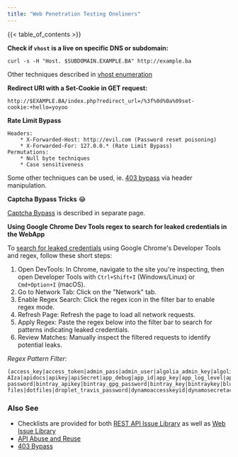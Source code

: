 ```yaml
---
title: "Web Penetration Testing Oneliners"
---
```


{{< table_of_contents >}}

**Check if `vhost` is a live on specific DNS or subdomain:**

```
curl -s -H "Host. $SUBDOMAIN.EXAMPLE.BA" http://example.ba
```

Other techniques described in [vhost enumeration](/vhost-enumeration)

**Redirect URI with a Set-Cookie in GET request:**

```
http://$EXAMPLE.BA/index.php?redirect_url=/%3f%0d%0a%09set-cookie:+hello=yoyoo
```

**Rate Limit Bypass**

```
Headers:
    * X-Forwarded-Host: http://evil.com (Password reset poisoning)
    * X-Forwarded-For: 127.0.0.* (Rate Limit Bypass)
Permutations:
    * Null byte techniques
    * Case sensitiveness
```

Some other techniques can be used, ie. [403 bypass](/bypass-403-nginx) via header manipulation.

**Captcha Bypass Tricks** :joy:

[Captcha Bypass](/captcha-bypass-tricks) is described in separate page.

**Using Google Chrome Dev Tools regex to search for leaked credentials in the WebApp**

To [search for leaked credentials](https://github.com/h4x0r-dz/Leaked-Credentials) using Google Chrome's Developer Tools and regex, follow these short steps:

1. Open DevTools: In Chrome, navigate to the site you're inspecting, then open Developer Tools with `Ctrl+Shift+I` (Windows/Linux) or `Cmd+Option+I` (macOS).
2. Go to Network Tab: Click on the "Network" tab.
3. Enable Regex Search: Click the regex icon in the filter bar to enable regex mode.
4. Refresh Page: Refresh the page to load all network requests.
5. Apply Regex: Paste the regex below into the filter bar to search for patterns indicating leaked credentials.
6. Review Matches: Manually inspect the filtered requests to identify potential leaks.

*Regex Pattern Filter:*

```
(access_key|access_token|admin_pass|admin_user|algolia_admin_key|algolia_api_key|alias_pass|alicloud_access_key|amazon_secret_access_key|amazonaws|ansible_vault_password|aos_key|api_key|api_key_secret|api_key_sid|api_secret|api.googlemaps AIza|apidocs|apikey|apiSecret|app_debug|app_id|app_key|app_log_level|app_secret|appkey|appkeysecret|application_key|appsecret|appspot|auth_token|authorizationToken|authsecret|aws_access|aws_access_key_id|aws_bucket|aws_key|aws_secret|aws_secret_key|aws_token|AWSSecretKey|b2_app_key|bashrc password|bintray_apikey|bintray_gpg_password|bintray_key|bintraykey|bluemix_api_key|bluemix_pass|browserstack_access_key|bucket_password|bucketeer_aws_access_key_id|bucketeer_aws_secret_access_key|built_branch_deploy_key|bx_password|cache_driver|cache_s3_secret_key|cattle_access_key|cattle_secret_key|certificate_password|ci_deploy_password|client_secret|client_zpk_secret_key|clojars_password|cloud_api_key|cloud_watch_aws_access_key|cloudant_password|cloudflare_api_key|cloudflare_auth_key|cloudinary_api_secret|cloudinary_name|codecov_token|config|conn.login|connectionstring|consumer_key|consumer_secret|credentials|cypress_record_key|database_password|database_schema_test|datadog_api_key|datadog_app_key|db_password|db_server|db_username|dbpasswd|dbpassword|dbuser|deploy_password|digitalocean_ssh_key_body|digitalocean_ssh_key_ids|docker_hub_password|docker_key|docker_pass|docker_passwd|docker_password|apikey|dockerhub_password|dockerhubpassword|dot-files|dotfiles|droplet_travis_password|dynamoaccesskeyid|dynamosecretaccesskey|elastica_host|elastica_port|elasticsearch_password|encryption_key|encryption_password|heroku_api_key|sonatype_password|awssecretkey)
```

### Also See

* Checklists are provided for both [REST API Issue Library](/api-penetration-test-checklist) as well as [Web Issue
Library](/web-application-penetration-test-checklist)
* [API Abuse and Reuse](/classical-api-abuse)
* [403 Bypass](/bypass-403-on-nginx)
